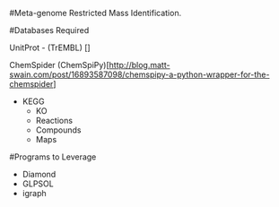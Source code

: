 #Meta-genome Restricted Mass Identification.


#Databases Required

UnitProt - (TrEMBL) []

ChemSpider (ChemSpiPy)[http://blog.matt-swain.com/post/16893587098/chemspipy-a-python-wrapper-for-the-chemspider]

* KEGG
    * KO
    * Reactions
    * Compounds
    * Maps


#Programs to Leverage
* Diamond
* GLPSOL
* igraph 

 
